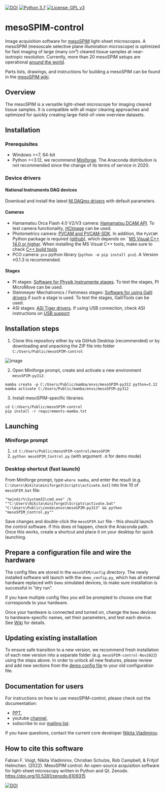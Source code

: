 [![DOI](https://zenodo.org/badge/DOI/10.5281/zenodo.6109315.svg)](https://doi.org/10.5281/zenodo.6109315)
[![Python 3.7](https://img.shields.io/badge/python-3.7-blue.svg)](https://www.python.org/downloads/release/python-370/)
[![License: GPL v3](https://img.shields.io/badge/License-GPLv3-blue.svg)](https://www.gnu.org/licenses/gpl-3.0)

# mesoSPIM-control
Image acquisition software for [mesoSPIM](http://mesospim.org/) light-sheet microscopes. 
A mesoSPIM (mesoscale selective plane illumination microscope) is optimized for fast imaging of large (many cm³) cleared tissue samples at near-isotropic resolution. 
Currently, more than 20 mesoSPIM setups are operational [around the world](http://mesospim.org/setups/).

Parts lists, drawings, and instructions for building a mesoSPIM can be found in the [mesoSPIM wiki](https://github.com/mesoSPIM/mesoSPIM-hardware-documentation).

## Overview
The mesoSPIM is a versatile light-sheet microscope for imaging
cleared tissue samples. It is compatible with all major clearing approaches and optimized for quickly creating large-field-of-view overview datasets.

## Installation

### Prerequisites
* Windows >=7, 64-bit
* Python >=3.12, we recommend [Miniforge](https://github.com/conda-forge/miniforge). The Anaconda distribution is not recommended since the change of its terms of service in 2020.

### Device drivers
#### National Instruments DAQ devices
Download and install the latest [NI DAQmx drivers](https://www.ni.com/en/support/downloads/drivers/download.ni-daq-mx.html) with default parameters.
#### Cameras
* Hamamatsu Orca Flash 4.0 V2/V3 camera: [Hamamatsu DCAM API](https://dcam-api.com/). To test camera functionality, [HCImage](https://dcam-api.com/hamamatsu-software/) can be used.
* Photometrics camera: [PVCAM and PVCAM-SDK](https://www.photometrics.com/support/software/). 
In addition, the `PyVCAM` Python package is required ([github](https://github.com/Photometrics/PyVCAM)), 
which depends on ¨[MS Visual C++ 14.0 or higher](https://visualstudio.microsoft.com/visual-cpp-build-tools/). 
When installing the MS Visual C++ tools, make sure to check [C++ build tools](https://docs.microsoft.com/en-us/answers/questions/136595/error-microsoft-visual-c-140-or-greater-is-require.html)
* PCO camera: `pco` python library (`python -m pip install pco`). A Version ≥0.1.3 is recommended.

#### Stages
* PI stages: [Software for Physik Instrumente stages](https://www.physikinstrumente.com/en/products/motion-control-software/). To test the stages, PI MicroMove can be used. 
* Steinmeyer Mechatronics / Feinmess stages: [Software for using Galil drivers](http://www.galilmc.com/downloads/api) if such a stage is used. To test the stages, GalilTools can be used.
* ASI stages: [ASI Tiger drivers](http://www.asiimaging.com/support/downloads/tiger-controller-console/). 
If using USB connection, check ASI instructions on [USB support](http://www.asiimaging.com/support/downloads/usb-support-on-ms-2000-wk-controllers/)

## Installation steps 
1. Clone this repository either by via GitHub Desktop (recommended) or by downloading and unpacking the ZIP file into folder `C:/Users/Public/mesoSPIM-control`

![image](https://user-images.githubusercontent.com/10835134/198991579-df1e5acc-d246-425b-a345-03ba93a1f0bb.png)

2. Open Miniforge prompt, create and activate a new environment `mesoSPIM-py312`:
```
mamba create -p C:/Users/Public/mamba/envs/mesoSPIM-py312 python=3.12
mamba activate C:/Users/Public/mamba/envs/mesoSPIM-py312
```
3. Install mesoSPIM-specific libraries: 
```
cd C:/Users/Public/mesoSPIM-control
pip install -r requirements-mamba.txt
```

## Launching

### Miniforge prompt
1. `cd C:/Users/Public/mesoSPIM-control/mesoSPIM`
2. `python mesoSPIM_Control.py` (with argument `-D` for demo mode)

### Desktop shortcut (fast launch)
From Miniforge prompt, type `where mamba`, and enter the result (e.g. `C:\Users\Nikita\miniforge3\Scripts\activate.bat`) into line 10 of `mesoSPIM.bat` file:
```
"%windir%\System32\cmd.exe" /k ""C:\Users\Nikita\miniforge3\Scripts\activate.bat" "C:\Users\Public\conda\envs\mesoSPIM-py313" && python "mesoSPIM_Control.py""
```
Save changes and double-click the `mesoSPIM.bat` file - this should launch the control software. If this does ot happen, check the Anaconda path. Once this works, create a shortcut and place it on your desktop for quick launching.  

## Prepare a configuration file and wire the hardware
The config files are stored in the `mesoSPIM/config` directory. 
The newly installed software will launch with the `demo_config.py`, 
which has all external hardware replaced with `Demo` simulated devices, to make sure installation is successful in "dry run".

If you have multiple config files you will be prompted to choose one that corresponds to your hardware. 

Once your hardware is connected and turned on, change the `Demo` devices to hardware-specific names, set their parameters, and test each device.
See [Wiki](https://github.com/mesoSPIM/mesoSPIM-hardware-documentation/wiki/mesoSPIM_configuration_file) for details.


## Updating existing installation
To ensure safe transition to a new version, we recommend fresh installation of each new version into a separate folder (e.g. `mesoSPIM-control-Nov2022`) using the steps above. In order to unlock all new features, please review and add new sections from the [demo config file](/mesoSPIM/config/demo_config.py) to your old configuration file.

## Documentation for users
For instructions on how to use mesoSPIM-control, please check out the documentation:
* [PPT](https://github.com/mesoSPIM/mesoSPIM-powerpoint-documentation), 
* youtube [channel](https://www.youtube.com/c/mesoSPIM), 
* subscribe to our [mailing list](http://eepurl.com/hPBRhj).

If you have questions, contact the current core developer [Nikita Vladimirov](mailto:vladimirov@hifo.uzh.ch).

## How to cite this software
Fabian F. Voigt, Nikita Vladimirov, Christian Schulze, Rob Campbell, & Fritjof Helmchen. (2022). MesoSPIM control: An open-source acquisition software for light-sheet microscopy written in Python and Qt. Zenodo. https://doi.org/10.5281/zenodo.6109315

[![DOI](https://zenodo.org/badge/DOI/10.5281/zenodo.6109315.svg)](https://doi.org/10.5281/zenodo.6109315)

